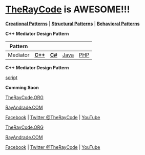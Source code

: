 # [TheRayCode](../../../README.md) is AWESOME!!!

**[Creational Patterns](../README.md)** | **[Structural Patterns](../../Structural/README.md)** | **[Behavioral Patterns](../../Behavioral/README.md)**

**C++ Mediator Design Pattern**

|Pattern|   |   |   |   |
|---|---|---|---|---|
| Mediator | [**C++**](../../../CPP/Behavioral/Mediator/README.md) | [**C#**](../../../Csharp/Behavioral/Mediator/README.md) | [Java](../../../Java/Behavioral/Mediator/README.md) | [PHP](../../../PHP/Behavioral/Mediator/README.md) |

**C++ Mediator Design Pattern**

[script](./script/page01.md)

**Comming Soon** 

[TheRayCode.ORG](https://www.TheRayCode.org)

[RayAndrade.COM](https://www.RayAndrade.com)

[Facebook](https://www.facebook.com/TheRayCode/) | [Twitter @TheRayCode](https://www.twitter.com/TheRayCode/) | [YouTube](https://www.youtube.com/TheRayCode/)

[TheRayCode.ORG](https://www.TheRayCode.org)

[RayAndrade.COM](https://www.RayAndrade.com)

[Facebook](https://www.facebook.com/TheRayCode/) | [Twitter @TheRayCode](https://www.twitter.com/TheRayCode/) | [YouTube](https://www.youtube.com/AndradeRay/)
